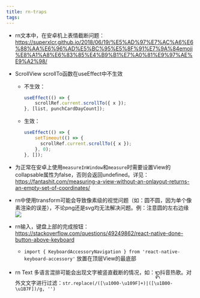 ```yaml
---
title: rn-traps
tags:
---
```


- rn文本中，在安卓机上表情截断问题：https://superxlcr.github.io/2018/06/19/%E5%AD%97%E7%AC%A6%E6%88%AA%E6%96%AD%E5%BC%95%E5%8F%91%E7%9A%84emoji%E8%A1%A8%E6%83%85%E4%B9%B1%E7%A0%81%E9%97%AE%E9%A2%98/

- ScrollView scrollTo函数在useEffect中不生效

  - 不生效：

    ```js
    useEffect(() => {
      	scrollRef.current.scrollTo({ x });
    }, [list, punchCardDayCount]);
    ```

  - 生效：

    ```js
    useEffect(() => {
        setTimeout(() => {
          scrollRef.current.scrollTo({ x });
        }, 0);
    }, []);
    ```
  
- 为正常在安卓上使用`measureInWindow`和`measure`时需要设置View的collapsable属性为false，否则会返回undefined。详见：https://fantashit.com/measuring-a-view-without-an-onlayout-returns-an-empty-set-of-coordinates/
    
- rn中使用transform可能会导致像素级的视觉问题（如：圆不圆，因为单个像素渲染的误差），不论png还是svg均无法解决问题。例：注意圆的左右边缘
 ![](https://p5.music.126.net/obj/wonDlsKUwrLClGjCm8Kx/13580427389/5a65/d7f6/6077/13084c8984bdc6bceec37f4e3af2d61d.png)

 - rn输入，键盘上部的完成按钮： https://stackoverflow.com/questions/49249862/react-native-done-button-above-keyboard
   - `import { KeyboardAccessoryNavigation } from 'react-native-keyboard-accessory'` 放置在顶层View的最底部

    
- rn Text 多语言混排可能会出现文字被竖直截断的情况，如：᭓抖音热歌。对外文文字进行过滤：`str.replace(/([\u1000-\u109F]+)|([\u1B00-\u1B7F])/g, '')`

